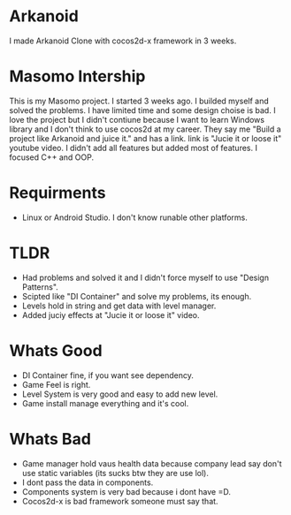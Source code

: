 # Arkanoid
I made Arkanoid Clone with cocos2d-x framework in 3 weeks.

# Masomo Intership
This is my Masomo project. I started 3 weeks ago. I builded myself and solved the problems. I have limited time and some design choise is bad.
I love the project but I didn't contiune because I want to learn Windows library and I don't think to use cocos2d at my career. 
They say me "Build a project like Arkanoid and juice it." and has a link. link is "Jucie it or loose it" youtube video. 
I didn't add all features but added most of features. I focused C++ and OOP.

# Requirments
- Linux or Android Studio. I don't know runable other platforms.

# TLDR
- Had problems and solved it and I didn't force myself to use "Design Patterns".
- Scipted like "DI Container" and solve my problems, its enough.
- Levels hold in string and get data with level manager.
- Added juciy effects at "Jucie it or loose it" video.

# Whats Good
- DI Container fine, if you want see dependency.
- Game Feel is right.
- Level System is very good and easy to add new level.
- Game install manage everything and it's cool.

# Whats Bad
- Game manager hold vaus health data because company lead say don't use static variables (its sucks btw they are use lol).
- I dont pass the data in components.
- Components system is very bad because i dont have =D.
- Cocos2d-x is bad framework someone must say that.
